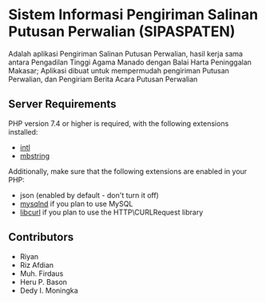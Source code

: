 # Sistem Informasi Pengiriman Salinan Putusan Perwalian (SIPASPATEN)

Adalah aplikasi Pengiriman Salinan Putusan Perwalian, hasil kerja sama antara Pengadilan Tinggi Agama Manado dengan Balai Harta Peninggalan Makasar;
Aplikasi dibuat untuk mempermudah pengiriman Putusan Perwalian, dan Pengiriam Berita Acara Putusan Perwalian

## Server Requirements

PHP version 7.4 or higher is required, with the following extensions installed:

- [intl](http://php.net/manual/en/intl.requirements.php)
- [mbstring](http://php.net/manual/en/mbstring.installation.php)

Additionally, make sure that the following extensions are enabled in your PHP:

- json (enabled by default - don't turn it off)
- [mysqlnd](http://php.net/manual/en/mysqlnd.install.php) if you plan to use MySQL
- [libcurl](http://php.net/manual/en/curl.requirements.php) if you plan to use the HTTP\CURLRequest library


## Contributors
- Riyan
- Riz Afdian
- Muh. Firdaus
- Heru P. Bason
- Dedy I. Moningka
